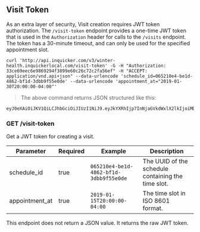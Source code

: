## Visit Token

As an extra layer of security, Visit creation requires JWT token authorization. The `/visit-token` endpoint provides a one-time JWT token that is used in the `Authorization` header for calls to the `/visits` endpoint. The token has a 30-minute timeout, and can only be used for the specified appointment slot.

```shell
curl 'http://api.inquicker.com/v3/winter-health.inquickerlocal.com/visit-token' -G -H "Authorization: 33ce69eec6e9869294f3899e60c26c72c2fa56ef" -H "ACCEPT: application/vnd.api+json" --data-urlencode 'schedule_id=065210e4-be1d-4862-bf1d-3dbb9f55e0de' --data-urlencode 'appointment_at="2019-01-30T20:00:00-04:00"'
```

> The above command returns JSON structured like this:

```
eyJ0eXAiOiJKV1QiLCJhbGciOiJIUzI1NiJ9.eyJkYXRhIjp7InNjaGVkdWxlX2lkIjoiMDY1MjEwZTQtYmUxZC00ODYyLWJmMWQtM2RiYjlmNTVlMGRlIiwiYXBwb2ludG1lbnRfYXQiOiJcIjIwMTktMDktMzBUMjA6MDA6MDAtMDQ6MDBcIiJ9LCJleHAiOjE1Njk4NzM2MDYsImp0aSI6ImUwOWUyY2Q5LTlmYWMtNGFmNC1hM2NkLTgyY2JhYjBjMjIyZSJ9.l0WmLmZXAln6JH6cnX3VBwBqlWHmo5Ua0tXsZWomsYI
```

### GET /visit-token

Get a JWT token for creating a visit.

Parameter | Required | Example | Description
--------- | -------- | ------- | -----------
schedule_id | true | `065210e4-be1d-4862-bf1d-3dbb9f55e0de` | The UUID of the schedule containing the time slot.
appointment_at | true | `2019-01-15T20:00:00-04:00` | The time slot in ISO 8601 format.

<aside class="notice">
This endpoint does not return a JSON value. It returns the raw JWT token.
</aside>
